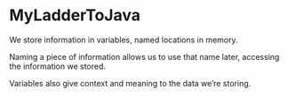 # MyLadderToJava
We store information in variables, named locations in memory.

Naming a piece of information allows us to use that name later, accessing the information we stored.

Variables also give context and meaning to the data we’re storing.
